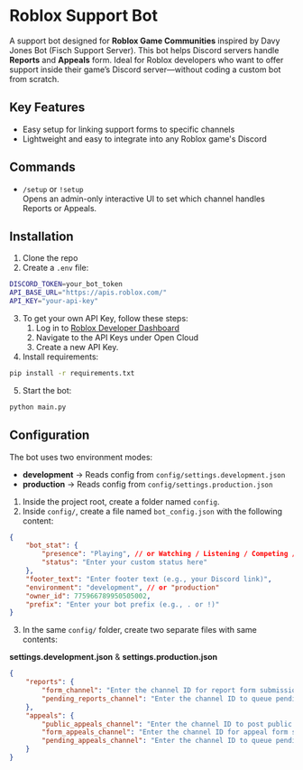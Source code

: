 # Roblox Support Bot
A support bot designed for **Roblox Game Communities** inspired by Davy Jones Bot (Fisch Support Server). This bot helps Discord servers handle **Reports** and **Appeals** form. Ideal for Roblox developers who want to offer support inside their game’s Discord server—without coding a custom bot from scratch.

## Key Features
- Easy setup for linking support forms to specific channels
- Lightweight and easy to integrate into any Roblox game's Discord

## Commands
- `/setup` or `!setup`  
  Opens an admin-only interactive UI to set which channel handles Reports or Appeals.

## Installation
1. Clone the repo
2. Create a `.env` file:
```bash
DISCORD_TOKEN=your_bot_token
API_BASE_URL="https://apis.roblox.com/"
API_KEY="your-api-key"
```
3. To get your own API Key, follow these steps:
   1. Log in to [Roblox Developer Dashboard](https://create.roblox.com/dashboard/credentials?activeTab=ApiKeysTab)
   2. Navigate to the API Keys under Open Cloud
   3. Create a new API Key.
4. Install requirements:
```bash
pip install -r requirements.txt
```
5. Start the bot:
```bash
python main.py
```

## Configuration
The bot uses two environment modes:  
- **development** → Reads config from `config/settings.development.json`  
- **production** → Reads config from `config/settings.production.json`

1. Inside the project root, create a folder named `config`.
2. Inside `config/`, create a file named `bot_config.json` with the following content:
```json
{
    "bot_stat": {
        "presence": "Playing", // or Watching / Listening / Competing / Streaming
        "status": "Enter your custom status here"
    },
    "footer_text": "Enter footer text (e.g., your Discord link)",
    "environment": "development", // or "production"
    "owner_id": 775966789950505002,
    "prefix": "Enter your bot prefix (e.g., . or !)"
}
```
3. In the same `config/` folder, create two separate files with same contents:

**settings.development.json** & **settings.production.json**
```json
{
    "reports": {
        "form_channel": "Enter the channel ID for report form submissions",
        "pending_reports_channel": "Enter the channel ID to queue pending reports"
    },
    "appeals": {
        "public_appeals_channel": "Enter the channel ID to post public appeals",
        "form_appeals_channel": "Enter the channel ID for appeal form submissions",
        "pending_appeals_channel": "Enter the channel ID to queue pending appeals"
    }
}
```